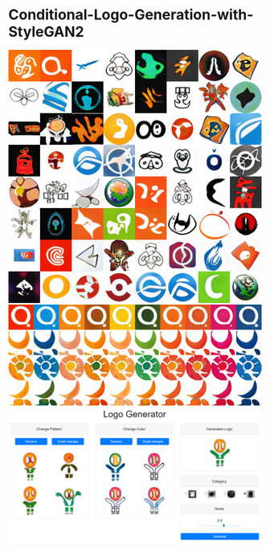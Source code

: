 # Conditional-Logo-Generation-with-StyleGAN2

![Teaser image](./assets/example.png)
![Image with condition and style](./assets/example-cond-style.png)
![GUI](./assets/example-GUI.png)
